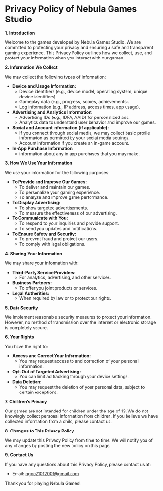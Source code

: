# Privacy Policy of Nebula Games Studio


**1. Introduction**

Welcome to the games developed by Nebula Games Studio. We are committed to protecting your privacy and ensuring a safe and transparent gaming experience. This Privacy Policy outlines how we collect, use, and protect your information when you interact with our games.

**2. Information We Collect**

We may collect the following types of information:

* **Device and Usage Information:**
    * Device identifiers (e.g., device model, operating system, unique device identifiers).
    * Gameplay data (e.g., progress, scores, achievements).
    * Log information (e.g., IP address, access times, app usage).
* **Advertising and Analytics Information:**
    * Advertising IDs (e.g., IDFA, AAID) for personalized ads.
    * Analytics data to understand user behavior and improve our games.
* **Social and Account Information (if applicable):**
    * If you connect through social media, we may collect basic profile information as permitted by your social media settings.
    * Account information if you create an in-game account.
* **In-App Purchase Information:**
    * information about any in app purchases that you may make.

**3. How We Use Your Information**

We use your information for the following purposes:

* **To Provide and Improve Our Games:**
    * To deliver and maintain our games.
    * To personalize your gaming experience.
    * To analyze and improve game performance.
* **To Display Advertising:**
    * To show targeted advertisements.
    * To measure the effectiveness of our advertising.
* **To Communicate with You:**
    * To respond to your inquiries and provide support.
    * To send you updates and notifications.
* **To Ensure Safety and Security:**
    * To prevent fraud and protect our users.
    * To comply with legal obligations.

**4. Sharing Your Information**

We may share your information with:

* **Third-Party Service Providers:**
    * For analytics, advertising, and other services.
* **Business Partners:**
    * To offer you joint products or services.
* **Legal Authorities:**
    * When required by law or to protect our rights.

**5. Data Security**

We implement reasonable security measures to protect your information. However, no method of transmission over the internet or electronic storage is completely secure.

**6. Your Rights**

You have the right to:

* **Access and Correct Your Information:**
    * You may request access to and correction of your personal information.
* **Opt-Out of Targeted Advertising:**
    * You can limit ad tracking through your device settings.
* **Data Deletion:**
    * You may request the deletion of your personal data, subject to certain exceptions.

**7. Children’s Privacy**

Our games are not intended for children under the age of 13. We do not knowingly collect personal information from children. If you believe we have collected information from a child, please contact us.

**8. Changes to This Privacy Policy**

We may update this Privacy Policy from time to time. We will notify you of any changes by posting the new policy on this page.

**9. Contact Us**

If you have any questions about this Privacy Policy, please contact us at:

* Email: ngoc21012001@gmail.com

Thank you for playing Nebula Games!